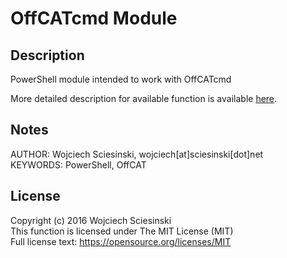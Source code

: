 # OffCATcmd Module
## Description
PowerShell module intended to work with OffCATcmd

More detailed description for available function is available [here](docs\OffCATcmd.md).

## Notes
AUTHOR: Wojciech Sciesinski, wojciech[at]sciesinski[dot]net  
KEYWORDS: PowerShell, OffCAT

## License
Copyright (c) 2016 Wojciech Sciesinski  
This function is licensed under The MIT License (MIT)  
Full license text: https://opensource.org/licenses/MIT
